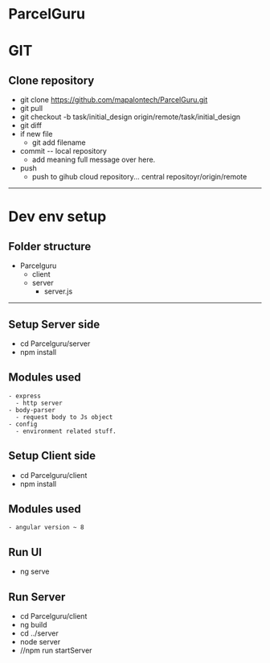 # ParcelGuru

# GIT
## Clone repository
- git clone https://github.com/mapalontech/ParcelGuru.git
- git pull
- git checkout -b task/initial_design origin/remote/task/initial_design
- git diff
- if new file
  - git add filename
- commit -- local repository
  - add meaning full message over here.
- push
  - push to gihub cloud repository... central repositoyr/origin/remote
------------------------------------------------------------------------
# Dev env setup

## Folder structure
- Parcelguru
  - client
  - server
    - server.js

-------------------------------------------------------------------------

## Setup Server side
  - cd Parcelguru/server
  - npm install

## Modules used
    - express
      - http server
    - body-parser
      - request body to Js object
    - config
      - environment related stuff.


## Setup Client side
  - cd Parcelguru/client
  - npm install

## Modules used
    - angular version ~ 8


## Run UI
  - ng serve

## Run Server
  - cd Parcelguru/client
  - ng build
  - cd ../server
  - node server
  - //npm run startServer
